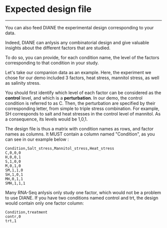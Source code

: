 # Expected design file

---

You can also feed DIANE the experimental design corresponding to your data.

Indeed, DIANE can anlysis any combinatorial design and give valuable insights about the different factors that are studied.

To do so, you can provide, for each condition name, the level of the factors corresponding to that condition in your study.


Let's take our companion data as an example.
Here, the experiment we chose for our demo included 3 factors, heat stress, mannitol stress, as well as salinity stress.

 
You should first identify which level of each factor can be considered as the **control** level, and which is a **perturbation**. In our demo, the control condition is referred to as C.
Then, the perturbation are specified by their corresponding letter, from simple to triple stress combination. For example, SH corresponds to salt and heat stresses in the control level of mannitol. As a consequence, its levels would be 1,0,1.

The design file is thus a matrix with condition names as rows, and factor names as columns.
It MUST contain a column named "Condition", as you can see in our example below :

```
Condition,Salt_stress,Mannitol_stress,Heat_stress
C,0,0,0
H,0,0,1
S,1,0,0
M,0,1,0
SM,1,1,0
SH,1,0,1
MH,0,1,1
SMH,1,1,1
```
Many RNA-Seq anlysis only study one factor, which would not be a problem to use DIANE. If you have two conditions named control and trt, the design would contain only one factor column: 

```
Condition,treatment
contr,0
trt,1
```